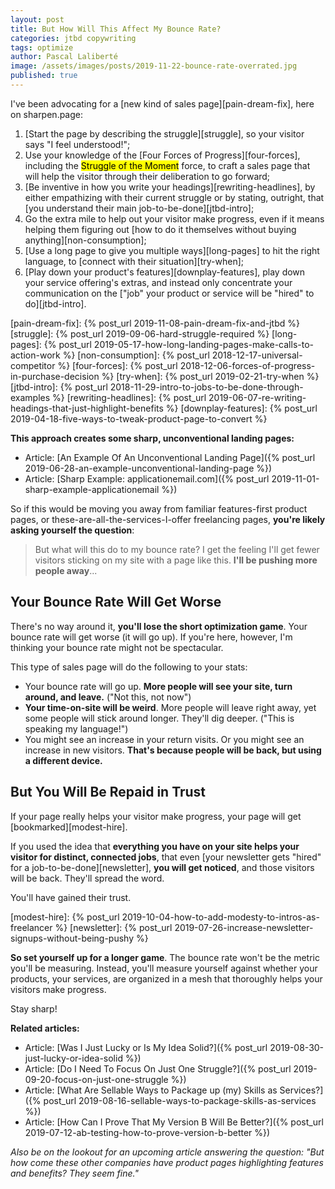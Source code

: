 ```yaml
---
layout: post
title: But How Will This Affect My Bounce Rate?
categories: jtbd copywriting
tags: optimize
author: Pascal Laliberté
image: /assets/images/posts/2019-11-22-bounce-rate-overrated.jpg
published: true
---
```


I've been advocating for a [new kind of sales page][pain-dream-fix], here on sharpen.page:

1. [Start the page by describing the struggle][struggle], so your visitor says "I feel understood!";
1. Use your knowledge of the [Four Forces of Progress][four-forces], including the <mark>Struggle of the Moment</mark> force, to craft a sales page that will help the visitor through their deliberation to go forward;
1. [Be inventive in how you write your headings][rewriting-headlines], by either empathizing with their current struggle or by stating, outright, that [you understand their main job-to-be-done][jtbd-intro];
1. Go the extra mile to help out your visitor make progress, even if it means helping them figuring out [how to do it themselves without buying anything][non-consumption];
1. [Use a long page to give you multiple ways][long-pages] to hit the right language, to [connect with their situation][try-when];
1. [Play down your product's features][downplay-features], play down your service offering's extras, and instead only concentrate your communication on the ["job" your product or service will be "hired" to do][jtbd-intro].

[pain-dream-fix]: {% post_url 2019-11-08-pain-dream-fix-and-jtbd %}
[struggle]: {% post_url 2019-09-06-hard-struggle-required %}
[long-pages]: {% post_url 2019-05-17-how-long-landing-pages-make-calls-to-action-work %}
[non-consumption]: {% post_url 2018-12-17-universal-competitor %}
[four-forces]: {% post_url 2018-12-06-forces-of-progress-in-purchase-decision %}
[try-when]: {% post_url 2019-02-21-try-when %}
[jtbd-intro]: {% post_url 2018-11-29-intro-to-jobs-to-be-done-through-examples %}
[rewriting-headlines]: {% post_url 2019-06-07-re-writing-headings-that-just-highlight-benefits %}
[downplay-features]: {% post_url 2019-04-18-five-ways-to-tweak-product-page-to-convert %}

**This approach creates some sharp, unconventional landing pages:**

* Article: [An Example Of An Unconventional Landing Page]({% post_url 2019-06-28-an-example-unconventional-landing-page %})
* Article: [Sharp Example: applicationemail.com]({% post_url 2019-11-01-sharp-example-applicationemail %})

So if this would be moving you away from familiar features-first product pages, or these-are-all-the-services-I-offer freelancing pages, **you're likely asking yourself the question**:

> But what will this do to my bounce rate? I get the feeling I'll get fewer visitors sticking on my site with a page like this. **I'll be pushing more people away**...

## Your Bounce Rate Will Get Worse

There's no way around it, **you'll lose the short optimization game**. Your bounce rate will get worse (it will go up). If you're here, however, I'm thinking your bounce rate might not be spectacular.

This type of sales page will do the following to your stats:

* Your bounce rate will go up. **More people will see your site, turn around, and leave.** ("Not this, not now")
* **Your time-on-site will be weird**. More people will leave right away, yet some people will stick around longer. They'll dig deeper. ("This is speaking my language!")
* You might see an increase in your return visits. Or you might see an increase in new visitors. **That's because people will be back, but using a different device.**

## But You Will Be Repaid in Trust

If your page really helps your visitor make progress, your page will get [bookmarked][modest-hire]. 

If you used the idea that **everything you have on your site helps your visitor for distinct, connected jobs**, that even [your newsletter gets "hired" for a job-to-be-done][newsletter], **you will get noticed**, and those visitors will be back. They'll spread the word. 

You'll have gained their trust.

[modest-hire]: {% post_url 2019-10-04-how-to-add-modesty-to-intros-as-freelancer %}
[newsletter]: {% post_url 2019-07-26-increase-newsletter-signups-without-being-pushy %}

**So set yourself up for a longer game**. The bounce rate won't be the metric you'll be measuring. Instead, you'll measure yourself against whether your products, your services, are organized in a mesh that thoroughly helps your visitors make progress.

Stay sharp!

**Related articles:**

* Article: [Was I Just Lucky or Is My Idea Solid?]({% post_url 2019-08-30-just-lucky-or-idea-solid %})
* Article: [Do I Need To Focus On Just One Struggle?]({% post_url 2019-09-20-focus-on-just-one-struggle %})
* Article: [What Are Sellable Ways to Package up (my) Skills as Services?]({% post_url 2019-08-16-sellable-ways-to-package-skills-as-services %})
* Article: [How Can I Prove That My Version B Will Be Better?]({% post_url 2019-07-12-ab-testing-how-to-prove-version-b-better %})

_Also be on the lookout for an upcoming article answering the question: "But how come these other companies have product pages highlighting features and benefits? They seem fine."_
